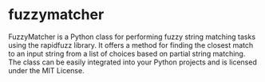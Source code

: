 # fuzzymatcher
 FuzzyMatcher is a Python class for performing fuzzy string matching tasks using the rapidfuzz library. It offers a method for finding the closest match to an input string from a list of choices based on partial string matching. The class can be easily integrated into your Python projects and is licensed under the MIT License.
